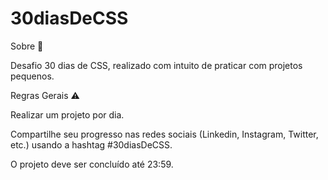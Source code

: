 # 30diasDeCSS

Sobre 📝

Desafio 30 dias de CSS, realizado com intuito de praticar com projetos pequenos.

Regras Gerais ⚠️

Realizar um projeto por dia.

Compartilhe seu progresso nas redes sociais (Linkedin, Instagram, Twitter, etc.) usando a hashtag #30diasDeCSS.

O projeto deve ser concluído até 23:59.
